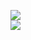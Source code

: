[![](https://img.shields.io/badge/Made%20With-Github%20Spray-lightgrey.svg?style=for-the-badge&logo=github)](https://github.com/Annihil/github-spray#13352)  
[![](https://i.imgur.com/2DrTn0Z.gif)](https://github.com/Annihil/github-spray)
